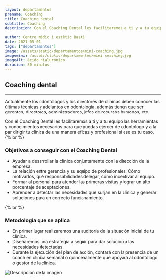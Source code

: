 ```yaml
---
layout: departamentos
prename: Coaching
title: Coaching dental
subtitle: Coaching
descripcion: Con el Coaching Dental les facilitaremos a ti y a tu equipo las herramientas y conocimientos necesarios para que puedas ejercer de odontólogo y a la par dirigir tu clínica de una manera eficaz y profesional si ese es tu caso.

author: Centre mèdic i estètic Basté
date: 2021-05-01
tags: ["departamentos"]
image: /assets/static/departamentos/mini-coaching.jpg
imagemini: /assets/static/departamentos/mini-coaching.jpg
imageAlt: ácido hialurónico
duracion: 30 minutos
---
```



##  Coaching dental
___



Actualmente los odontólogos y los directores de clínicas deben conocer las últimas técnicas y adelantos en odontología, además tienen que ser gerentes, directores, administradores, jefes de recursos humanos, etc.

Con el Coaching Dental les facilitaremos a ti y a tu equipo las herramientas y conocimientos necesarios para que puedas ejercer de odontólogo y a la par dirigir tu clínica de una manera eficaz y profesional si ese es tu caso.
{% br %} 

### Objetivos a conseguir con el Coaching Dental

-  Ayudar a desarrollar la clínica conjuntamente con la dirección de la empresa.
-  La relación entre gerencia y su equipo de profesionales: Cómo motivarlos, qué responsabilidades delegar, cómo incentivar al equipo.
-  Formar al personal para atender las primeras visitas y lograr un alto porcentaje de aceptaciones.
-  Aprender a detectar las necesidades que surjan en la clínica y generar soluciones para un correcto funcionamiento.

{% br %} 
### Metodología que se aplica
-  En primer lugar realizaremos una auditoría de la situación inicial de tu clínica.
-  Diseñaremos una estrategia a seguir para dar solución a las necesidades detectadas.
-  Durante la ejecución del plan de acción, contará con la presencia de un coach en clínica semanal o quincenalmente que apoyará al odontólogo o gestor de la clínica.



![Descripción de la imagen](/assets/static/trat.webp)